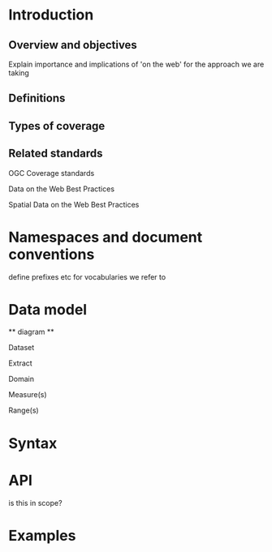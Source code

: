 
# Introduction

## Overview and objectives

Explain importance and implications of 'on the web' for the approach we are taking

## Definitions


## Types of coverage


## Related standards

OGC Coverage standards

Data on the Web Best Practices

Spatial Data on the Web Best Practices

# Namespaces and document conventions

define prefixes etc for vocabularies we refer to

# Data model

** diagram **

Dataset

Extract

Domain

Measure(s)

Range(s)

# Syntax


# API

is this in scope?

# Examples




